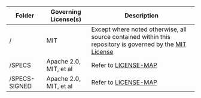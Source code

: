 
| Folder        |  Governing License(s)     | Description                         |
|---------------|---------------------------|-------------------------------------|
|/              |  MIT                      | Except where noted otherwise, all source contained within this repository is governed by the [MIT License](LICENSE.md) |
|/SPECS         |  Apache 2.0, MIT, et al   | Refer to [LICENSE-MAP](/SPECS/LICENSES-AND-NOTICES/LICENSES-MAP.md) |
|/SPECS-SIGNED  |  Apache 2.0, MIT, et al   | Refer to [LICENSE-MAP](/SPECS/LICENSES-AND-NOTICES/LICENSES-MAP.md) |
